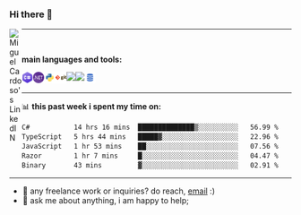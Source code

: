 ### Hi there 👋
<a href="https://www.linkedin.com/in/miguel-sd-cardoso/">
  <img align="left" alt="Miguel Cardoso's LinkedIN" width="22px" src="https://play-lh.googleusercontent.com/kMofEFLjobZy_bCuaiDogzBcUT-dz3BBbOrIEjJ-hqOabjK8ieuevGe6wlTD15QzOqw" />
</a>
 <hr />
<br>
                                        
                                        
                                        
**main languages and tools:**  
 <div style="display:flex">                                       
<code><img height="20" src="https://raw.githubusercontent.com/github/explore/80688e429a7d4ef2fca1e82350fe8e3517d3494d/topics/csharp/csharp.png"></code>
<code><img height="20" src="https://raw.githubusercontent.com/github/explore/93d8a67084f94b2a444e510199a6e7622e5b09a3/topics/dotnet/dotnet.png"></code>                           
<code><img height="20" src="https://raw.githubusercontent.com/github/explore/80688e429a7d4ef2fca1e82350fe8e3517d3494d/topics/python/python.png"></code>                            <code><img height="20" src="https://raw.githubusercontent.com/github/explore/80688e429a7d4ef2fca1e82350fe8e3517d3494d/topics/git/git.png"></code>  
<code><img height="20" src="https://pytorch.org/assets/images/pytorch-logo.png"></code>
<code><img height="20" src="http://data.neo4j.com/img/neo4j.png"></code>  
<code><img height="20" src="https://raw.githubusercontent.com/github/explore/80688e429a7d4ef2fca1e82350fe8e3517d3494d/topics/sql/sql.png"></code>  
 </div>
                                        

  <hr/>                                          
 
                                        
📊 **this past week i spent my time on:**
                                        
<!--START_SECTION:waka-->

```txt
C#           14 hrs 16 mins  ██████████████▒░░░░░░░░░░   56.99 %
TypeScript   5 hrs 44 mins   █████▓░░░░░░░░░░░░░░░░░░░   22.96 %
JavaScript   1 hr 53 mins    ██░░░░░░░░░░░░░░░░░░░░░░░   07.56 %
Razor        1 hr 7 mins     █░░░░░░░░░░░░░░░░░░░░░░░░   04.47 %
Binary       43 mins         ▓░░░░░░░░░░░░░░░░░░░░░░░░   02.91 %
```

<!--END_SECTION:waka-->
                                        
                                        
<hr/>    
                                        
- 💼 any freelance work or inquiries? do reach, [email](mailto:msd.cardoso@hotmail.com) :)
- 💬 ask me about anything, i am happy to help;
